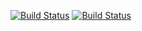 [![Build Status](http://192.168.2.159:8080/buildStatus/icon?job=instavote%2Fworker-build)](http://192.168.2.159:8080/job/instavote/job/worker-build/)
[![Build Status](http://192.168.2.159:8080/buildStatus/icon?job=instavote%2Fworker-test)](http://192.168.2.159:8080/job/instavote/job/worker-test/)
